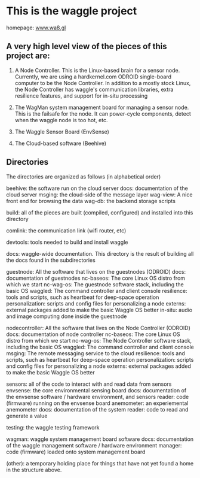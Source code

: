 # This is the waggle project 

homepage: www.wa8.gl


## A very high level view of the pieces of this project are:

1) A Node Controller.  This is the Linux-based brain for a sensor
node.  Currently, we are using a hardkernel.com ODROID single-board
computer to be the Node Controller.  In addition to a mostly stock
Linux, the Node Controller has waggle's communication libraries, extra
resilience features, and support for in-situ processing

2) The WagMan system management board for managing a sensor node.
This is the failsafe for the node.  It can power-cycle components,
detect when the waggle node is too hot, etc.

3) The Waggle Sensor Board (EnvSense)

4) The Cloud-based software (Beehive)

## Directories

The directories are organized as follows (in alphabetical order)

beehive: the software run on the cloud server
    docs: documentation of the cloud server
    msging: the cloud-side of the message layer
    wag-view: A nice front end for browsing the data
    wag-db: the backend storage scripts 

build: all of the pieces are built (compiled, configured) and
       	      	  installed into this directory

comlink: the communication link (wifi router, etc)

devtools: tools needed to build and install waggle

docs: waggle-wide documentation.  This directory is the result of
      		  building all the docs found in the subdirectories

guestnode: All the software that lives on the guestnodes (ODROID)
    docs: documentation of guestnodes
    nc-baseos: The core Linux OS distro from which we start
    nc-wag-os: The guestnode software stack, including the basic OS
        waggled: The command controller and client console
        resilience: tools and scripts, such as heartbeat for deep-space operation
        personalization: scripts and config files for personalizing a node
	externs: external packages added to make the basic Waggle OS better
    in-situ: audio and image computing done inside the guestnode

nodecontroller: All the software that lives on the Node Controller (ODROID)
    docs: documentation of node controller
    nc-baseos: The core Linux OS distro from which we start
    nc-wag-os: The Node Controller software stack, including the basic OS
        waggled: The command controller and client console
        msging: The remote messaging service to the cloud
        resilience: tools and scripts, such as heartbeat for deep-space operation
        personalization: scripts and config files for personalizing a node
	externs: external packages added to make the basic Waggle OS better

sensors: all of the code to interact with and read data from sensors
    envsense: the core environmental sensing board
        docs: documentation of the envsense software / hardware environment, and sensors
        reader: code (firmware) running on the envsense board
    anemometer: an experiemental anemometer
        docs: documentation of the system
	reader: code to read and generate a value

testing: the waggle testing framework

wagman: waggle system management board software
    docs: documentation of the waggle management software / hardware environment
    manager: code (firmware) loaded onto system management board

(other): a temporary holding place for things that have not yet found
a home in the structure above.

